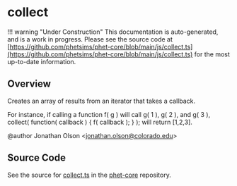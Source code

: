 # collect

!!! warning "Under Construction"
    This documentation is auto-generated, and is a work in progress. Please see the source code at
    [https://github.com/phetsims/phet-core/blob/main/js/collect.ts](https://github.com/phetsims/phet-core/blob/main/js/collect.ts) for the most up-to-date information.

## Overview

Creates an array of results from an iterator that takes a callback.

For instance, if calling a function f( g ) will call g( 1 ), g( 2 ), and g( 3 ),
collect( function( callback ) { f( callback ); } );
will return [1,2,3].

@author Jonathan Olson &lt;jonathan.olson@colorado.edu&gt;



## Source Code

See the source for [collect.ts](https://github.com/phetsims/phet-core/blob/main/js/collect.ts) in the [phet-core](https://github.com/phetsims/phet-core) repository.
